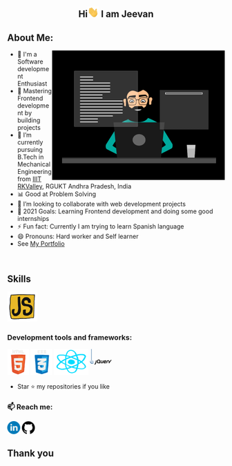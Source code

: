 
## <h2 align="center">Hi<img src="https://raw.githubusercontent.com/ABSphreak/ABSphreak/master/gifs/Hi.gif" width="26px"> I am Jeevan</h2>
## About Me:

  <img align="right" alt="GIF" src="https://github.com/sjeevankumar/sjeevankumar/blob/master/thoughtworks-gif_dribbble.gif" width="400px" height="300px" />
  

- 🤖 I'm a Software development Enthusiast
- 🔭 Mastering Frontend development by building projects
- 🌱 I’m currently pursuing B.Tech in Mechanical Engineering from <a href="https://rguktrkv.ac.in/">IIIT RKValley</a>, RGUKT Andhra Pradesh, India
- 📊 Good at Problem Solving
- 👯 I’m looking to collaborate with web development projects
- 🥅 2021 Goals: Learning Frontend development and doing some good internships
- ⚡ Fun fact: Currently I am trying to learn Spanish language
- 😄 Pronouns: Hard worker and Self learner
- See <a href="">My Portfolio</a>
<br />

<h2>Skills</h2>
<p> 
<!-- <img src="https://raw.githubusercontent.com/devicons/devicon/master/icons/python/python-original.svg" alt="python" height="70"/> -->
<img src="https://github.com/sjeevankumar/sjeevankumar/blob/master/Materials/js.gif" height="70">
</p>

<h3>Development tools and frameworks:</h3>
<p>
<img src="https://github.com/sjeevankumar/sjeevankumar/blob/master/Materials/html.gif" alt="html5" width="50" height="60"/> 
<img src="https://github.com/sjeevankumar/sjeevankumar/blob/master/Materials/css.gif" alt="css3" width="50" height="60"/>
<!-- <img src="https://github.com/annshiv/annshiv/blob/main/Materials/bootstrap.gif" alt="bootstrap" width="50" height="60"/>  -->
<img src="https://github.com/sjeevankumar/sjeevankumar/blob/master/Materials/react.gif" alt="reactjs" width="80" height="60"/>
<!-- <img src="https://github.com/annshiv/annshiv/blob/main/Materials/django.png" alt="django" height="60"/> -->
<svg width="50" height="60" xmlns="http://www.w3.org/2000/svg" xmlns:xlink="http://www.w3.org/1999/xlink" aria-hidden="true" focusable="false" width="4.42em" height="1em" style="-ms-transform: rotate(360deg); -webkit-transform: rotate(360deg); transform: rotate(360deg);" pMaterialserveAspectRatio="xMidYMid meet" viewBox="0 0 512 116"><g fill="none" fill-rule="evenodd"><path d="M489.718 8.646l21.42.118s-39.824 53.964-43.076 58.362c-1.056 1.424-2.66 2.96-3.474 4.864c-2.057 4.786-4.169 15.285-4.169 15.285l-19.599.098s3.05-10.944 2.924-16.773c-.11-5.092-2.71-10.178-4.168-15.285c-1.474-5.17-3.475-15.286-3.475-15.286h20.15l2.779 11.117l30.688-42.5" fill="#1A1918"/><path d="M449.157 20.027c3.953 2.383 6.379 15.529 6.379 15.529s-20.684.305-31.94.305h-9.727l-11.812 51.414h-18.064s11.242-55.874 13.896-66.004c.86-3.28 5.892-2.717 14.389-2.717h13.569c8.762 0 19.003-1.119 23.31 1.473" fill="#1A1918"/><path d="M365.06 45.067s.563-3.3-1.91-7.122c-2.113-3.258-4.064-4.016-9.623-4.19c-15.695-.493-15.39 11.138-15.39 11.138l26.923.174zm17.022-13.32c2.3 8.297-2.084 27.792-2.084 27.792s-22.894-.382-35.434 0c-3.899.119-8.566-.424-9.727 1.39c-1.633 2.542.597 6.455 2.487 8.108c2.175 1.903 6.412 2.12 7.935 2.313c10.178 1.293 31.48.334 31.48.334l-3.69 16.34s-30.103 1.51-45.16-2.084c-2.973-.708-5.76-2.139-7.643-4.168c-.514-.555-.96-1.312-1.446-1.966c-.388-.522-1.52-2.237-2.028-3.593c-3.439-9.164.403-26.72 4.169-36.128c.437-1.09.986-2.473 1.564-3.648c.722-1.465 1.333-3.119 1.91-3.995c.388-.604.869-.993 1.272-1.563c.465-.674 1.006-1.327 1.507-1.91c1.39-1.612 2.967-2.752 4.864-4.168c6.273-4.698 17.626-8.345 31.265-6.949c5.135.528 12.89 2.362 16.675 7.643c1.014 1.41 1.515 4.21 2.084 6.253z" fill="#1A1918"/><path d="M299.229 18.49l17.516-.103s-9.762 46.307-14.737 68.888h-20.15c-14.082 0-26.623 1.744-31.959-8.338c-5.176-9.789-.236-25.887 2.084-36.824c1.64-7.74 5.094-23.56 5.094-23.56l18.148-.166s-5.128 24.63-7.262 36.928c-.764 4.405-2.34 8.553-.694 11.81c1.563 3.1 3.752 3.322 10.421 3.475c2.113.05 9.033 0 9.033 0l12.506-52.11" fill="#1A1918"/><path d="M217.244 51.84c1.834-6.516 4.509-13.582 4.169-19.454c-.368-6.28-5.634-11.998-9.032-13.2c-10.234-3.613-19.815 1.438-23.623 5.558c-4.926 5.336-6.594 11.569-8.338 20.15c-1.298 6.37-2.362 13.095 0 18.063c4.182 8.783 17.224 6.865 31.266 6.949c2.084-5.586 3.807-11.86 5.558-18.066zm24.318-25.706c2 14.548-5.676 30.606-10.964 44.57c5.392.487 10.117-.075 10.457.327c.354.521-3.614 16.668-4.997 16.71c-4.279.111-18.459.229-24.372.229c-19.295 0-37.345 1.257-46.55-8.337c-3.738-3.898-6.323-10.583-6.949-15.286c-1.042-7.851.264-16.495 2.085-23.622c1.647-6.435 3.758-12.507 6.948-18.066C175.328 8.507 189.432-1.998 213.075.427c4.586.472 11.172 2.48 15.286 4.863c.284.167 1.279.959 1.507 1.098c5.559 3.537 10.624 11.978 11.694 19.746z" fill="#1A1918"/><path d="M156.193 18.574c-1.167 5.315-2.334 11.34-3.564 16.592h-19.454c1.507-5.822 2.661-11.61 4.169-16.675c6.225 0 12.013.083 18.85.083" fill="#1A1918"/><path d="M132.48 40.03h18.76c-2.453 13.576-7.31 35.475-11.117 50.719c-2.383 9.54-3.974 16.501-10.422 21.538c-.577.452-.91.237-1.39.695c-1.188 1.133-6.684 2.447-9.726 2.779c-4.947.536-10.54.07-16.62-.055c1.591-5.815 3.391-12.798 4.809-18.01c14.82 1.794 15.195-12.214 18.064-25.706c1.66-7.796 6.691-28.834 7.642-31.96" fill="#1A1918"/><g fill="#21609B"><path d="M88.708 75.464l-.402 1.042c-6.85 13.34-18.989 21.524-36.303 21.885c-8.094.167-15.806-1.91-20.844-4.168C20.287 89.338 11.142 80.279 6.148 70.6c-7.164-13.875-8.456-33.176 6.44-47.592c.23 0-1.807 3.126-1.577 3.126l-.41 1.334C-.133 61.074 32.938 89.874 65.086 86.58c7.726-.792 17.578-5.023 23.622-11.116"/><path d="M69.254 61.568c8.088.055 16.536-3.725 21.539-9.032c-4.377 11.11-17.05 18.251-34.044 15.98c-14.23-1.904-27.785-16.223-29.181-30.571c-1.021-10.442 2.618-16674 8.615-24.234c-2.084 3.954-2.863 7.003-3.057 8.948c-2.278 22.588 18.044 38.79 36.128 38.909"/><path d="M89.98 33.512c-1.257 2.884-8.496 8.33-11.693 9.011c-12.659 2.697-20.766-3.306-25.013-10.137c-.631-1.02-1.798-3.806-2.007-4.515c-1.647-5.6-.89-14.07 4.023-18.454c-1.48 4.169-1.696 9.011-.917 12.159c.472 1.903 1.91 5.226 3.349 7.316c2.618 3.807 4.279 4.732 7.642 6.754c1.515.91 3.14 1.64 3.842 1.84c3.189.939 9.922 3.412 20.775-3.974"/></g></g></svg>
  
  
  
  - Star ⭐ my repositories if you like
### 📫 Reach me:
<a href="https://www.linkedin.com/in/s-jeevan-kumar-03504413a?lipi=urn%3Ali%3Apage%3Ad_flagship3_profile_view_base_contact_details%3BUe7UuDBwQJaZrBVLHJTCgQ%3D%3D" target="_blank"><img src="https://github.com/sjeevankumar/sjeevankumar/blob/master/assets/linkedin.png" width="30" /></a>
<a href="https://github.com/sjeevankumar" target="_blank"><img src="https://github.com/sjeevankumar/sjeevankumar/blob/master/assets/github-logo.png" width="30" /></a>
<!-- <a href="https://www.facebook.com/samarasimhareddy369/"><img src="https://github.com/samarsreddy/samarsreddy/blob/master/assets/facebook.png" width="30" /></a> -->
<!-- <a href="https://twitter.com/samarsreddy"><img src="https://github.com/samarsreddy/samarsreddy/blob/master/assets/twitter.png" width="30" /></a> -->
<!-- <a href="https://www.instagram.com/samarsreddy"><img src="https://github.com/samarsreddy/samarsreddy/blob/master/assets/instagram.png" width="30" /></a> -->
<!-- <a href="https://medium.com/@samarasimhareddy369"><img src="https://github.com/samarsreddy/samarsreddy/blob/master/assets/medim.jpeg" width="34" /></a> -->

## Thank you

  
  
  

